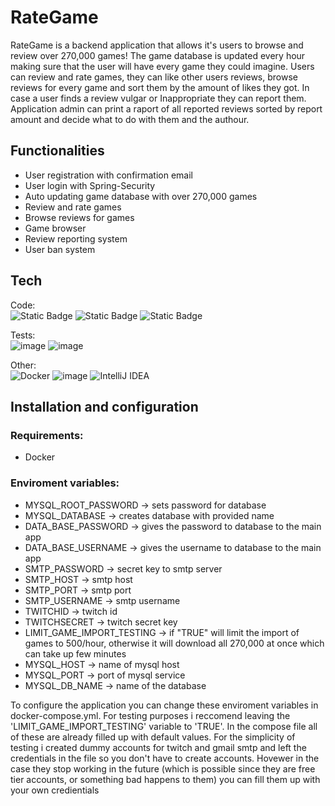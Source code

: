 # RateGame
RateGame is a backend application that allows it's users to browse and review over 270,000 games!
The game database is updated every hour making sure that the user will have every game they could imagine.
Users can review and rate games, they can like other users reviews, browse reviews for every game and sort them by the amount of likes they got.
In case a user finds a review vulgar or Inappropriate they can report them. Application admin can print a raport of all reported reviews sorted by report amount and decide what to do with them and the authour.

 

## Functionalities
  - User registration with confirmation email
  - User login with Spring-Security
  - Auto updating game database with over 270,000 games
  - Review and rate games
  - Browse reviews for games
  - Game browser
  - Review reporting system
  - User ban system


## Tech 
Code: <br>
![Static Badge](https://img.shields.io/badge/java_17-orange?style=for-the-badge&logo=openjdk&logoColor=white)
![Static Badge](https://img.shields.io/badge/Spring_Boot_3-6DB33F?style=for-the-badge&logo=spring&logoColor=white)
![Static Badge](https://img.shields.io/badge/mysql-4479A1.svg?style=for-the-badge&logo=mysql&logoColor=white)
<br>

Tests: <br>
![image](https://img.shields.io/badge/Junit5-25A162?style=for-the-badge&logo=junit5&logoColor=white)
![image](https://img.shields.io/badge/Mockito-78A641?style=for-the-badge)
<br>

Other: <br>
![Docker](https://img.shields.io/badge/docker-%230db7ed.svg?style=for-the-badge&logo=docker&logoColor=white)
![image](https://img.shields.io/badge/maven-C71A36?style=for-the-badge&logo=apachemaven&logoColor=white)
![IntelliJ IDEA](https://img.shields.io/badge/IntelliJIDEA-000000.svg?style=for-the-badge&logo=intellij-idea&logoColor=white)


## Installation and configuration
### Requirements:
  - Docker


### Enviroment variables:
  - MYSQL_ROOT_PASSWORD -> sets password for database
  - MYSQL_DATABASE -> creates database with provided name
  - DATA_BASE_PASSWORD -> gives the password to database to the main app
  - DATA_BASE_USERNAME -> gives the username to database to the main app
  - SMTP_PASSWORD -> secret key to smtp server
  - SMTP_HOST -> smtp host
  - SMTP_PORT -> smtp port
  - SMTP_USERNAME -> smtp username
  - TWITCHID -> twitch id
  - TWITCHSECRET -> twitch secret key
  - LIMIT_GAME_IMPORT_TESTING -> if "TRUE" will limit the import of games to 500/hour, otherwise it will download all 270,000 at once which can take up few minutes
  - MYSQL_HOST -> name of mysql host
  - MYSQL_PORT -> port of mysql service
  - MYSQL_DB_NAME -> name of the database

To configure the application you can change these enviroment variables in docker-compose.yml. For testing purposes i reccomend leaving the 'LIMIT_GAME_IMPORT_TESTING' variable to 'TRUE'. In the compose file all of these are already filled up with default values. For the simplicity of testing i created dummy accounts for twitch and gmail smtp and left the credentials in the file so you don't have to create accounts. Hovewer in the case they stop working in the future (which is possible since they are free tier accounts, or something bad happens to them) you can fill them up with your own credientials


